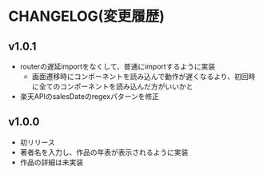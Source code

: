 # CHANGELOG(変更履歴)

## v1.0.1

- routerの遅延importをなくして、普通にimportするように実装
  - 画面遷移時にコンポーネントを読み込んで動作が遅くなるより、初回時に全てのコンポーネントを読み込んだ方がいいかと
- 楽天APIのsalesDateのregexパターンを修正

## v1.0.0

- 初リリース
- 著者名を入力し、作品の年表が表示されるように実装
- 作品の詳細は未実装
